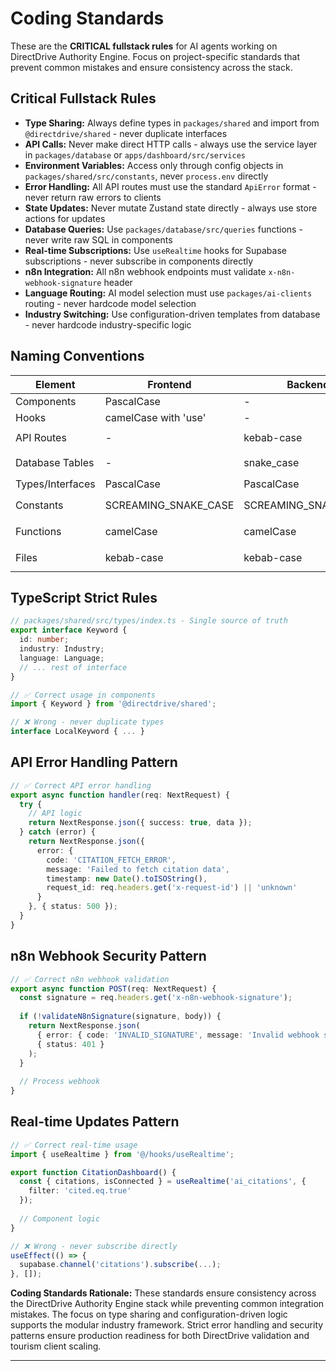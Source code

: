 # Coding Standards

These are the **CRITICAL fullstack rules** for AI agents working on DirectDrive Authority Engine. Focus on project-specific standards that prevent common mistakes and ensure consistency across the stack.

## Critical Fullstack Rules

- **Type Sharing:** Always define types in `packages/shared` and import from `@directdrive/shared` - never duplicate interfaces
- **API Calls:** Never make direct HTTP calls - always use the service layer in `packages/database` or `apps/dashboard/src/services`
- **Environment Variables:** Access only through config objects in `packages/shared/src/constants`, never `process.env` directly
- **Error Handling:** All API routes must use the standard `ApiError` format - never return raw errors to clients
- **State Updates:** Never mutate Zustand state directly - always use store actions for updates
- **Database Queries:** Use `packages/database/src/queries` functions - never write raw SQL in components
- **Real-time Subscriptions:** Use `useRealtime` hooks for Supabase subscriptions - never subscribe in components directly
- **n8n Integration:** All n8n webhook endpoints must validate `x-n8n-webhook-signature` header
- **Language Routing:** AI model selection must use `packages/ai-clients` routing - never hardcode model selection
- **Industry Switching:** Use configuration-driven templates from database - never hardcode industry-specific logic

## Naming Conventions

| Element | Frontend | Backend | Example |
|---------|----------|---------|---------|
| Components | PascalCase | - | `CitationDashboard.tsx` |
| Hooks | camelCase with 'use' | - | `useCitationMonitoring.ts` |
| API Routes | - | kebab-case | `/api/v1/citation-analytics` |
| Database Tables | - | snake_case | `content_pieces`, `ai_citations` |
| Types/Interfaces | PascalCase | PascalCase | `ContentPiece`, `AICitation` |
| Constants | SCREAMING_SNAKE_CASE | SCREAMING_SNAKE_CASE | `AI_MODELS`, `SUPPORTED_LANGUAGES` |
| Functions | camelCase | camelCase | `generateContent()`, `monitorCitations()` |
| Files | kebab-case | kebab-case | `citation-monitor.ts`, `content-generator.ts` |

## TypeScript Strict Rules

```typescript
// packages/shared/src/types/index.ts - Single source of truth
export interface Keyword {
  id: number;
  industry: Industry;
  language: Language;
  // ... rest of interface
}

// ✅ Correct usage in components
import { Keyword } from '@directdrive/shared';

// ❌ Wrong - never duplicate types
interface LocalKeyword { ... }
```

## API Error Handling Pattern

```typescript
// ✅ Correct API error handling
export async function handler(req: NextRequest) {
  try {
    // API logic
    return NextResponse.json({ success: true, data });
  } catch (error) {
    return NextResponse.json({
      error: {
        code: 'CITATION_FETCH_ERROR',
        message: 'Failed to fetch citation data',
        timestamp: new Date().toISOString(),
        request_id: req.headers.get('x-request-id') || 'unknown'
      }
    }, { status: 500 });
  }
}
```

## n8n Webhook Security Pattern

```typescript
// ✅ Correct n8n webhook validation
export async function POST(req: NextRequest) {
  const signature = req.headers.get('x-n8n-webhook-signature');
  
  if (!validateN8nSignature(signature, body)) {
    return NextResponse.json(
      { error: { code: 'INVALID_SIGNATURE', message: 'Invalid webhook signature' } },
      { status: 401 }
    );
  }
  
  // Process webhook
}
```

## Real-time Updates Pattern

```typescript
// ✅ Correct real-time usage
import { useRealtime } from '@/hooks/useRealtime';

export function CitationDashboard() {
  const { citations, isConnected } = useRealtime('ai_citations', {
    filter: 'cited.eq.true'
  });
  
  // Component logic
}

// ❌ Wrong - never subscribe directly
useEffect(() => {
  supabase.channel('citations').subscribe(...);
}, []);
```

**Coding Standards Rationale:**
These standards ensure consistency across the DirectDrive Authority Engine stack while preventing common integration mistakes. The focus on type sharing and configuration-driven logic supports the modular industry framework. Strict error handling and security patterns ensure production readiness for both DirectDrive validation and tourism client scaling.

---
